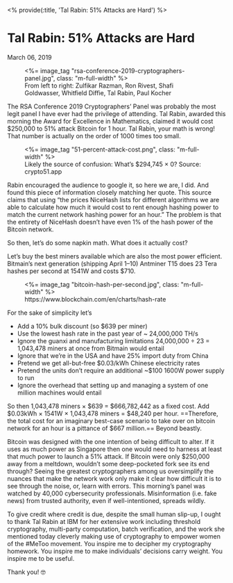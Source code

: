 <% provide(:title, 'Tal Rabin: 51% Attacks are Hard') %>
# Tal Rabin: 51% Attacks are Hard
<time datetime="2019-03-06">March 06, 2019</time>

<figure>
  <%= image_tag "rsa-conference-2019-cryptographers-panel.jpg", class: "m-full-width" %>
  <figcaption>From left to right: Zulfikar Razman, Ron Rivest, Shafi Goldwasser, Whitfield Diffie, Tal Rabin, Paul Kocher</figcaption>
</figure>

The RSA Conference 2019 Cryptographers’ Panel was probably the most legit panel I have ever had the privilege of attending. Tal Rabin, awarded this morning the Award for Excellence in Mathematics, claimed it would cost $250,000 to 51% attack Bitcoin for 1 hour. Tal Rabin, your math is wrong! That number is actually on the order of 1000 times too small.

<figure>
  <%= image_tag "51-percent-attack-cost.png", class: "m-full-width" %>
  <figcaption>Likely the source of confusion: What’s $294,745 × 0? Source: crypto51.app</figcaption>
</figure>

Rabin encouraged the audience to google it, so here we are, I did. And found this piece of information closely matching her quote. This source claims that using “the prices NiceHash lists for different algorithms we are able to calculate how much it would cost to rent enough hashing power to match the current network hashing power for an hour.” The problem is that the entirety of NiceHash doesn’t have even 1% of the hash power of the Bitcoin network.

So then, let’s do some napkin math. What does it actually cost?

Let’s buy the best miners available which are also the most power efficient. Bitmain’s next generation (shipping April 1–10) Antminer T15 does 23 Tera hashes per second at 1541W and costs $710.

<figure>
  <%= image_tag "bitcoin-hash-per-second.jpg", class: "m-full-width" %>
  <figcaption>https://www.blockchain.com/en/charts/hash-rate</figcaption>
</figure>
For the sake of simplicity let’s

- Add a 10% bulk discount (so $639 per miner)
- Use the lowest hash rate in the past year of ~ 24,000,000 TH/s
- Ignore the guanxi and manufacturing limitations 24,000,000 ÷ 23 = 1,043,478 miners at once from Bitmain would entail
- Ignore that we’re in the USA and have 25% import duty from China
- Pretend we get all-but-free $0.03/kWh Chinese electricity rates
- Pretend the units don’t require an additional ~$100 1600W power supply to run
- Ignore the overhead that setting up and managing a system of one million machines would entail

So then 1,043,478 miners × $639 = $666,782,442 as a fixed cost. Add $0.03kWh × 1541W × 1,043,478 miners = $48,240 per hour. ==Therefore, the total cost for an imaginary best-case scenario to take over on bitcoin network for an hour is a pittance of $667 million.== Beyond beastly.

Bitcoin was designed with the one intention of being difficult to alter. If it uses as much power as Singapore then one would need to harness at least that much power to launch a 51% attack. If Bitcoin were only $250,000 away from a meltdown, wouldn’t some deep-pocketed fork see its end through? Seeing the greatest cryptographers among us oversimplify the nuances that make the network work only make it clear how difficult it is to see through the noise, or, learn with errors. This morning’s panel was watched by 40,000 cybersecurity professionals. Misinformation (i.e. fake news) from trusted authority, even if well-intentioned, spreads wildly.

To give credit where credit is due, despite the small human slip-up, I ought to thank Tal Rabin at IBM for her extensive work including threshold cryptography, multi-party computation, batch verification, and the work she mentioned today cleverly making use of cryptography to empower women of the #MeToo movement. You inspire me to decipher my cryptography homework. You inspire me to make individuals’ decisions carry weight. You inspire me to be useful.

Thank you! 🤓

